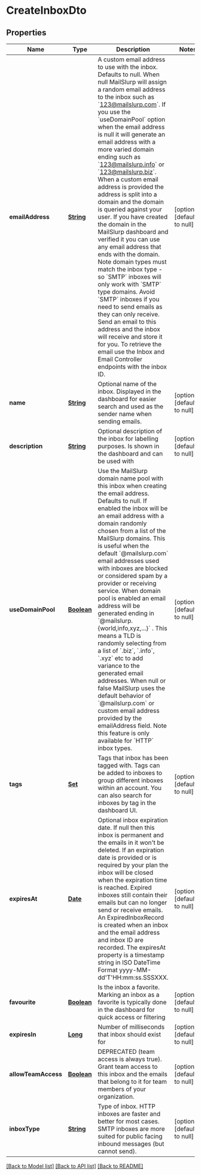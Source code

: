 # CreateInboxDto
## Properties

Name | Type | Description | Notes
------------ | ------------- | ------------- | -------------
**emailAddress** | [**String**](string) | A custom email address to use with the inbox. Defaults to null. When null MailSlurp will assign a random email address to the inbox such as &#x60;123@mailslurp.com&#x60;. If you use the &#x60;useDomainPool&#x60; option when the email address is null it will generate an email address with a more varied domain ending such as &#x60;123@mailslurp.info&#x60; or &#x60;123@mailslurp.biz&#x60;. When a custom email address is provided the address is split into a domain and the domain is queried against your user. If you have created the domain in the MailSlurp dashboard and verified it you can use any email address that ends with the domain. Note domain types must match the inbox type - so &#x60;SMTP&#x60; inboxes will only work with &#x60;SMTP&#x60; type domains. Avoid &#x60;SMTP&#x60; inboxes if you need to send emails as they can only receive. Send an email to this address and the inbox will receive and store it for you. To retrieve the email use the Inbox and Email Controller endpoints with the inbox ID. | [optional] [default to null]
**name** | [**String**](string) | Optional name of the inbox. Displayed in the dashboard for easier search and used as the sender name when sending emails. | [optional] [default to null]
**description** | [**String**](string) | Optional description of the inbox for labelling purposes. Is shown in the dashboard and can be used with | [optional] [default to null]
**useDomainPool** | [**Boolean**](boolean) | Use the MailSlurp domain name pool with this inbox when creating the email address. Defaults to null. If enabled the inbox will be an email address with a domain randomly chosen from a list of the MailSlurp domains. This is useful when the default &#x60;@mailslurp.com&#x60; email addresses used with inboxes are blocked or considered spam by a provider or receiving service. When domain pool is enabled an email address will be generated ending in &#x60;@mailslurp.{world,info,xyz,...}&#x60; . This means a TLD is randomly selecting from a list of &#x60;.biz&#x60;, &#x60;.info&#x60;, &#x60;.xyz&#x60; etc to add variance to the generated email addresses. When null or false MailSlurp uses the default behavior of &#x60;@mailslurp.com&#x60; or custom email address provided by the emailAddress field. Note this feature is only available for &#x60;HTTP&#x60; inbox types. | [optional] [default to null]
**tags** | [**Set**](string) | Tags that inbox has been tagged with. Tags can be added to inboxes to group different inboxes within an account. You can also search for inboxes by tag in the dashboard UI. | [optional] [default to null]
**expiresAt** | [**Date**](DateTime) | Optional inbox expiration date. If null then this inbox is permanent and the emails in it won&#39;t be deleted. If an expiration date is provided or is required by your plan the inbox will be closed when the expiration time is reached. Expired inboxes still contain their emails but can no longer send or receive emails. An ExpiredInboxRecord is created when an inbox and the email address and inbox ID are recorded. The expiresAt property is a timestamp string in ISO DateTime Format yyyy-MM-dd&#39;T&#39;HH:mm:ss.SSSXXX. | [optional] [default to null]
**favourite** | [**Boolean**](boolean) | Is the inbox a favorite. Marking an inbox as a favorite is typically done in the dashboard for quick access or filtering | [optional] [default to null]
**expiresIn** | [**Long**](long) | Number of milliseconds that inbox should exist for | [optional] [default to null]
**allowTeamAccess** | [**Boolean**](boolean) | DEPRECATED (team access is always true). Grant team access to this inbox and the emails that belong to it for team members of your organization. | [optional] [default to null]
**inboxType** | [**String**](string) | Type of inbox. HTTP inboxes are faster and better for most cases. SMTP inboxes are more suited for public facing inbound messages (but cannot send). | [optional] [default to null]

[[Back to Model list]](../README#documentation-for-models) [[Back to API list]](../README#documentation-for-api-endpoints) [[Back to README]](../README)


